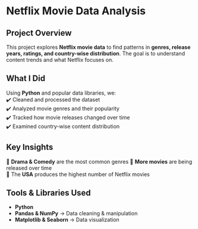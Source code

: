 # Netflix Movie Data Analysis  

## Project Overview  
This project explores **Netflix movie data** to find patterns in **genres, release years, ratings, and country-wise distribution**. The goal is to understand content trends and what Netflix focuses on.  

## What I Did  
Using **Python** and popular data libraries, we:  
✔️ Cleaned and processed the dataset  
✔️ Analyzed movie genres and their popularity  
✔️ Tracked how movie releases changed over time  
✔️ Examined country-wise content distribution  

## Key Insights  
📌 **Drama & Comedy** are the most common genres 
📌 **More movies** are being released over time   
📌 The **USA** produces the highest number of Netflix movies 

## Tools & Libraries Used  
- **Python**  
- **Pandas & NumPy** → Data cleaning & manipulation  
- **Matplotlib & Seaborn** → Data visualization  
